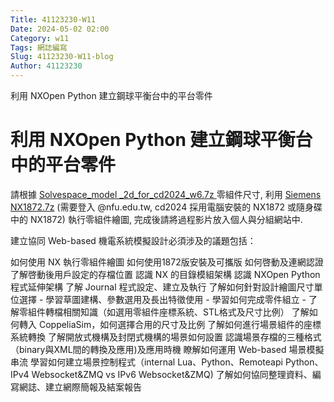 ```yaml
---
Title: 41123230-W11
Date: 2024-05-02 02:00
Category: w11
Tags: 網誌編寫
Slug: 41123230-W11-blog
Author: 41123230
---
```


利用 NXOpen Python 建立鋼球平衡台中的平台零件

<!-- PELICAN_END_SUMMARY -->
# 利用 NXOpen Python 建立鋼球平衡台中的平台零件
請根據 [Solvespace_model _2d_for_cd2024_w6.7z ](https://mde.tw/cd2024/downloads/Solvespace_model%20_2d_for_cd2024_w6.7z)零組件尺寸, 利用 [Siemens NX1872.7z](https://nfuedu-my.sharepoint.com/:u:/g/personal/yen_nfu_edu_tw/EehhlaMDzTxAlOBppbPSoPwBCzsOQxvshtNL8xJel-zbJQ?e=YwKvdH) (需要登入 @nfu.edu.tw, cd2024 採用電腦安裝的 NX1872 或隨身碟中的 NX1872) 執行零組件繪圖, 完成後請將過程影片放入個人與分組網站中.

建立協同 Web-based 機電系統模擬設計必須涉及的議題包括：

如何使用 NX 執行零組件繪圖 
如何使用1872版安裝及可攜版 
如何啓動及連網認證 
了解啓動後用戶設定的存檔位置 
認識 NX 的目錄模組架構
認識 NXOpen Python 程式延伸架構
了解 Journal 程式設定、建立及執行
了解如何針對設計繪圖尺寸單位選擇 - 
學習草圖建構、參數選用及長出特徵使用 - 
學習如何完成零件組立 -
了解零組件轉檔相關知識（如選用零組件座標系統、STL格式及尺寸比例）
了解如何轉入 CoppeliaSim，如何選擇合用的尺寸及比例
了解如何進行場景組件的座標系統轉換
了解開放式機構及封閉式機構的場景如何設置
認識場景存檔的三種格式（binary與XML間的轉換及應用)及應用時機
瞭解如何運用 Web-based 場景模擬串流
學習如何建立場景控制程式（internal Lua、Python、Remoteapi Python、IPv4 Websocket&ZMQ vs IPv6 Websocket&ZMQ)
了解如何協同整理資料、編寫網誌、建立網際簡報及結案報告
